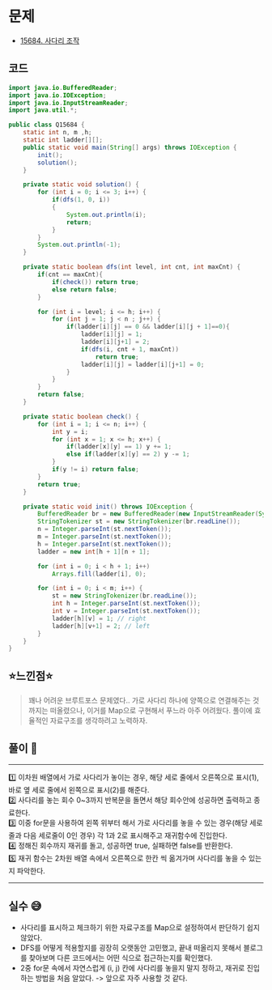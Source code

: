 # 문제
- [15684. 사다리 조작](https://www.acmicpc.net/problem/15684)

## 코드
``` java
import java.io.BufferedReader;
import java.io.IOException;
import java.io.InputStreamReader;
import java.util.*;

public class Q15684 {
    static int n, m ,h;
    static int ladder[][];
    public static void main(String[] args) throws IOException {
        init();
        solution();
    }

    private static void solution() {
        for (int i = 0; i <= 3; i++) {
            if(dfs(1, 0, i))
            {
                System.out.println(i);
                return;
            }
        }
        System.out.println(-1);
    }

    private static boolean dfs(int level, int cnt, int maxCnt) {
        if(cnt == maxCnt){
            if(check()) return true;
            else return false;
        }

        for (int i = level; i <= h; i++) {
            for (int j = 1; j < n ; j++) {
                if(ladder[i][j] == 0 && ladder[i][j + 1]==0){
                    ladder[i][j] = 1;
                    ladder[i][j+1] = 2;
                    if(dfs(i, cnt + 1, maxCnt))
                        return true;
                    ladder[i][j] = ladder[i][j+1] = 0;
                }
            }
        }
        return false;
    }

    private static boolean check() {
        for (int i = 1; i <= n; i++) {
            int y = i;
            for (int x = 1; x <= h; x++) {
                if(ladder[x][y] == 1) y += 1;
                else if(ladder[x][y] == 2) y -= 1;
            }
            if(y != i) return false;
        }
        return true;
    }

    private static void init() throws IOException {
        BufferedReader br = new BufferedReader(new InputStreamReader(System.in));
        StringTokenizer st = new StringTokenizer(br.readLine());
        n = Integer.parseInt(st.nextToken());
        m = Integer.parseInt(st.nextToken());
        h = Integer.parseInt(st.nextToken());
        ladder = new int[h + 1][n + 1];

        for (int i = 0; i < h + 1; i++)
            Arrays.fill(ladder[i], 0);

        for (int i = 0; i < m; i++) {
            st = new StringTokenizer(br.readLine());
            int h = Integer.parseInt(st.nextToken());
            int v = Integer.parseInt(st.nextToken());
            ladder[h][v] = 1; // right
            ladder[h][v+1] = 2; // left
        }
    }
}
```


## ⭐️느낀점⭐️
> 꽤나 어려운 브루트포스 문제였다.. 가로 사다리 하나에 양쪽으로 연결해주는 것까지는 떠올렸으나, 이거를 Map으로 구현해서 푸느라 아주 어려웠다. 풀이에 효율적인 자료구조를 생각하려고 노력하자.

## 풀이 📣
<hr/>
1️⃣ 이차원 배열에서 가로 사다리가 놓이는 경우, 해당 세로 줄에서 오른쪽으로 표시(1), 바로 옆 세로 줄에서 왼쪽으로 표시(2)를 해준다. <br/>
2️⃣ 사다리를 놓는 회수 0~3까지 반복문을 돌면서 해당 회수안에 성공하면 출력하고 종료한다. <br/>
3️⃣ 이중 for문을 사용하여 왼쪽 위부터 해서 가로 사다리를 놓을 수 있는 경우(해당 세로줄과 다음 세로줄이 0인 경우) 각 1과 2로 표시해주고 재귀함수에 진입한다. <br/>
4️⃣ 정해진 회수까지 재귀를 돌고, 성공하면 true, 실패하면 false를 반환한다. <br> 
5️⃣ 재귀 함수는 2차원 배열 속에서 오른쪽으로 한칸 씩 옮겨가며 사다리를 놓을 수 있는지 파악한다. <br>

<hr/>

## 실수 😅
- 사다리를 표시하고 체크하기 위한 자료구조를 Map으로 설정하여서 판단하기 쉽지 않았다.
- DFS를 어떻게 적용할지를 굉장히 오랫동안 고민했고, 끝내 떠올리지 못해서 블로그를 찾아보며 다른 코드에서는 어떤 식으로 접근하는지를 확인했다.
- 2중 for문 속에서 자연스럽게 (i, j) 칸에 사다리를 놓을지 말지 정하고, 재귀로 진입하는 방법을 처음 알았다. -> 앞으로 자주 사용할 것 같다.